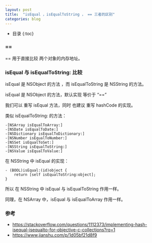 ```yaml
---
layout: post
title:  "isEqual ，isEqualToString ， == 三者的区别"
categories: blog
---
```


* 目录
{:toc}

### ==

== 用于直接比较 两个对象的内存地址。

### isEqual 与 isEqualToString: 比较

isEqual 是 NSObject 的方法 ，而 isEqualToString 是 NSString 的方法。

isEqual 是 NSObject 的方法，默认实现 等价于 “==”

我们可以 重写 isEqual 方法，同时 也建议 重写 hashCode 的实现。

类似 isEqualToString: 的方法：
```
-[NSArray isEqualToArray:]
-[NSDate isEqualToDate:]
-[NSDictionary isEqualToDictionary:]
-[NSNumber isEqualToNumber:]
-[NSSet isEqualToSet:]
-[NSString isEqualToString:]
-[NSValue isEqualToValue:]
```

在 NSString 中 isEqual 的实现：
```
- (BOOL)isEqual:(id)object {
    return [self isEqualToString:object];
}
```
所以 在 NSString 中  isEqual 与 isEqualToString 作用一样。

同理，在 NSArray 中，isEqual 与 isEqualToArray 作用一样。

### 参考

- https://stackoverflow.com/questions/1112373/implementing-hash-isequal-isequalto-for-objective-c-collections?rq=1
- https://www.jianshu.com/p/1d05bf21d8f9